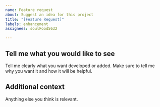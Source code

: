 ```yaml
---
name: Feature request
about: Suggest an idea for this project
title: "[Feature Request]"
labels: enhancement
assignees: soulFood5632

---
```


## Tell me what you would like to see
Tell me clearly what you want developed or added. Make sure to tell me why you want it and how it will be helpful.

## Additional context
Anything else you think is relevant.
